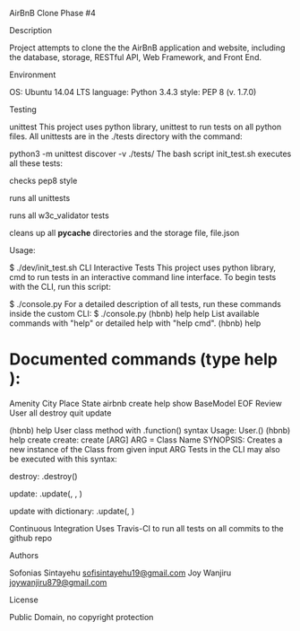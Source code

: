 AirBnB Clone Phase #4

Description

Project attempts to clone the the AirBnB application and website, including the database, storage, RESTful API, Web Framework, and Front End.

Environment

OS: Ubuntu 14.04 LTS
language: Python 3.4.3
style: PEP 8 (v. 1.7.0)


Testing

unittest
This project uses python library, unittest to run tests on all python files. All unittests are in the ./tests directory with the command:

python3 -m unittest discover -v ./tests/
The bash script init_test.sh executes all these tests:

checks pep8 style

runs all unittests

runs all w3c_validator tests

cleans up all __pycache__ directories and the storage file, file.json

Usage:

$ ./dev/init_test.sh
CLI Interactive Tests
This project uses python library, cmd to run tests in an interactive command line interface. To begin tests with the CLI, run this script:

$ ./console.py
For a detailed description of all tests, run these commands inside the custom CLI:
$ ./console.py
(hbnb) help help
List available commands with "help" or detailed help with "help cmd".
(hbnb) help

Documented commands (type help <topic>):
========================================

Amenity    City  Place   State  airbnb  create   help  show
BaseModel  EOF   Review  User   all     destroy  quit  update

(hbnb) help User
class method with .function() syntax
        Usage: User.<command>(<id>)
(hbnb) help create
create: create [ARG]
        ARG = Class Name
        SYNOPSIS: Creates a new instance of the Class from given input ARG
Tests in the CLI may also be executed with this syntax:

destroy: <class name>.destroy(<id>)

update: <class name>.update(<id>, <attribute name>, <attribute value>)

update with dictionary: <class name>.update(<id>, <dictionary representation>)

Continuous Integration
Uses Travis-CI to run all tests on all commits to the github repo

Authors

Sofonias Sintayehu sofisintayehu19@gmail.com
Joy Wanjiru joywanjiru879@gmail.com

License

Public Domain, no copyright protection
